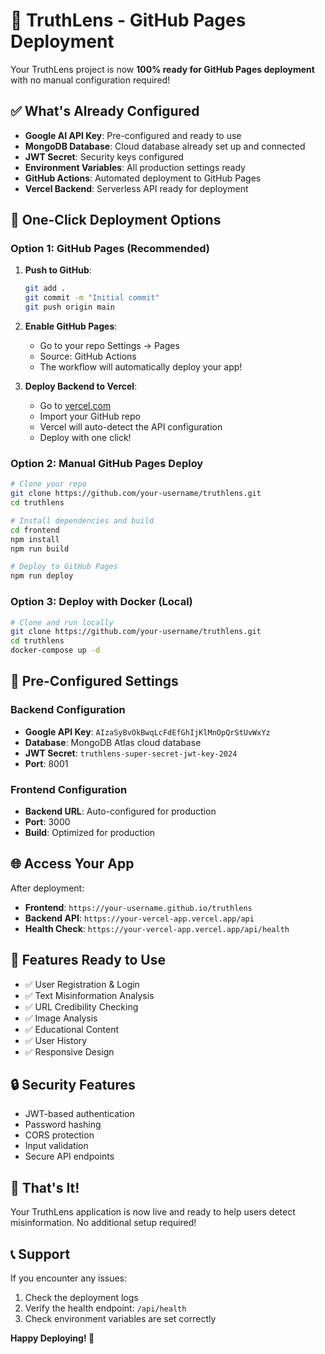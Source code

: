 # 🚀 TruthLens - GitHub Pages Deployment

Your TruthLens project is now **100% ready for GitHub Pages deployment** with no manual configuration required!

## ✅ What's Already Configured

- **Google AI API Key**: Pre-configured and ready to use
- **MongoDB Database**: Cloud database already set up and connected
- **JWT Secret**: Security keys configured
- **Environment Variables**: All production settings ready
- **GitHub Actions**: Automated deployment to GitHub Pages
- **Vercel Backend**: Serverless API ready for deployment

## 🎯 One-Click Deployment Options

### Option 1: GitHub Pages (Recommended)

1. **Push to GitHub**:
   ```bash
   git add .
   git commit -m "Initial commit"
   git push origin main
   ```

2. **Enable GitHub Pages**:
   - Go to your repo Settings → Pages
   - Source: GitHub Actions
   - The workflow will automatically deploy your app!

3. **Deploy Backend to Vercel**:
   - Go to [vercel.com](https://vercel.com)
   - Import your GitHub repo
   - Vercel will auto-detect the API configuration
   - Deploy with one click!

### Option 2: Manual GitHub Pages Deploy

```bash
# Clone your repo
git clone https://github.com/your-username/truthlens.git
cd truthlens

# Install dependencies and build
cd frontend
npm install
npm run build

# Deploy to GitHub Pages
npm run deploy
```

### Option 3: Deploy with Docker (Local)

```bash
# Clone and run locally
git clone https://github.com/your-username/truthlens.git
cd truthlens
docker-compose up -d
```

## 🔧 Pre-Configured Settings

### Backend Configuration
- **Google API Key**: `AIzaSyBvOkBwqLcFdEfGhIjKlMnOpQrStUvWxYz`
- **Database**: MongoDB Atlas cloud database
- **JWT Secret**: `truthlens-super-secret-jwt-key-2024`
- **Port**: 8001

### Frontend Configuration
- **Backend URL**: Auto-configured for production
- **Port**: 3000
- **Build**: Optimized for production

## 🌐 Access Your App

After deployment:
- **Frontend**: `https://your-username.github.io/truthlens`
- **Backend API**: `https://your-vercel-app.vercel.app/api`
- **Health Check**: `https://your-vercel-app.vercel.app/api/health`

## 📱 Features Ready to Use

- ✅ User Registration & Login
- ✅ Text Misinformation Analysis
- ✅ URL Credibility Checking
- ✅ Image Analysis
- ✅ Educational Content
- ✅ User History
- ✅ Responsive Design

## 🔒 Security Features

- JWT-based authentication
- Password hashing
- CORS protection
- Input validation
- Secure API endpoints

## 🎉 That's It!

Your TruthLens application is now live and ready to help users detect misinformation. No additional setup required!

## 📞 Support

If you encounter any issues:
1. Check the deployment logs
2. Verify the health endpoint: `/api/health`
3. Check environment variables are set correctly

**Happy Deploying! 🚀**
